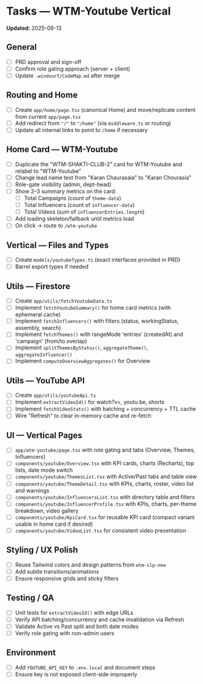# Tasks — WTM-Youtube Vertical
**Updated:** 2025-09-13

## General
- [ ] PRD approval and sign-off
- [ ] Confirm role gating approach (server + client)
- [ ] Update `.windsurf/CodeMap.md` after merge

## Routing and Home
- [ ] Create `app/home/page.tsx` (canonical Home) and move/replicate content from current `app/page.tsx`
- [ ] Add redirect from `"/"` to `"/home"` (via `middleware.ts` or routing)
- [ ] Update all internal links to point to `/home` if necessary

## Home Card — WTM-Youtube
- [ ] Duplicate the "WTM-SHAKTI-CLUB-2" card for WTM-Youtube and relabel to "WTM-Youtube"
- [ ] Change lead name text from "Karan Chaurasaia" to "Karan Chourasia"
- [ ] Role-gate visibility (admin, dept-head)
- [ ] Show 2–3 summary metrics on the card:
  - [ ] Total Campaigns (count of `theme-data`)
  - [ ] Total Influencers (count of `influencer-data`)
  - [ ] Total Videos (sum of `influencerEntries.length`)
- [ ] Add loading skeleton/fallback until metrics load
- [ ] On click → route to `/wtm-youtube`

## Vertical — Files and Types
- [ ] Create `models/youtubeTypes.ts` (exact interfaces provided in PRD)
- [ ] Barrel export types if needed

## Utils — Firestore
- [ ] Create `app/utils/fetchYoutubeData.ts`
- [ ] Implement `fetchYoutubeSummary()` for home card metrics (with ephemeral cache)
- [ ] Implement `fetchInfluencers()` with filters (status, workingStatus, assembly, search)
- [ ] Implement `fetchThemes()` with rangeMode 'entries' (createdAt) and 'campaign' (from/to overlap)
- [ ] Implement `splitThemesByStatus()`, `aggregateTheme()`, `aggregateInfluencer()`
- [ ] Implement `computeOverviewAggregates()` for Overview

## Utils — YouTube API
- [ ] Create `app/utils/youtubeApi.ts`
- [ ] Implement `extractVideoId()` for watch?v=, youtu.be, shorts
- [ ] Implement `fetchVideoStats()` with batching + concurrency + TTL cache
- [ ] Wire "Refresh" to clear in-memory cache and re-fetch

## UI — Vertical Pages
- [ ] `app/wtm-youtube/page.tsx` with role gating and tabs (Overview, Themes, Influencers)
- [ ] `components/youtube/Overview.tsx` with KPI cards, charts (Recharts), top lists, date mode switch
- [ ] `components/youtube/ThemesList.tsx` with Active/Past tabs and table view
- [ ] `components/youtube/ThemeDetail.tsx` with KPIs, charts, roster, video list and warnings
- [ ] `components/youtube/InfluencersList.tsx` with directory table and filters
- [ ] `components/youtube/InfluencerProfile.tsx` with KPIs, charts, per-theme breakdown, video gallery
- [ ] `components/youtube/KpiCard.tsx` for reusable KPI card (compact variant usable in home card if desired)
- [ ] `components/youtube/VideoList.tsx` for consistent video presentation

## Styling / UX Polish
- [ ] Reuse Tailwind colors and design patterns from `wtm-slp-new`
- [ ] Add subtle transitions/animations
- [ ] Ensure responsive grids and sticky filters

## Testing / QA
- [ ] Unit tests for `extractVideoId()` with edge URLs
- [ ] Verify API batching/concurrency and cache invalidation via Refresh
- [ ] Validate Active vs Past split and both date modes
- [ ] Verify role gating with non-admin users

## Environment
- [ ] Add `YOUTUBE_API_KEY` to `.env.local` and document steps
- [ ] Ensure key is not exposed client-side improperly